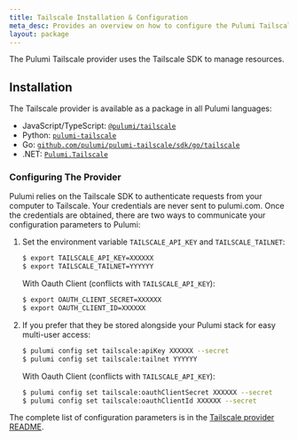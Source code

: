```yaml
---
title: Tailscale Installation & Configuration
meta_desc: Provides an overview on how to configure the Pulumi Tailscale Provider.
layout: package
---
```


The Pulumi Tailscale provider uses the Tailscale SDK to manage resources.

## Installation

The Tailscale provider is available as a package in all Pulumi languages:

* JavaScript/TypeScript: [`@pulumi/tailscale`](https://www.npmjs.com/package/@pulumi/tailscale)
* Python: [`pulumi-tailscale`](https://pypi.org/project/pulumi-tailscale/)
* Go: [`github.com/pulumi/pulumi-tailscale/sdk/go/tailscale`](https://github.com/pulumi/pulumi-tailscale)
* .NET: [`Pulumi.Tailscale`](https://www.nuget.org/packages/Pulumi.Tailscale)

### Configuring The Provider

Pulumi relies on the Tailscale SDK to authenticate requests from your computer to Tailscale. Your credentials are never sent
to pulumi.com. Once the credentials are obtained, there are two ways to communicate your configuration parameters to Pulumi:

1. Set the environment variable `TAILSCALE_API_KEY` and `TAILSCALE_TAILNET`:

    ```bash
    $ export TAILSCALE_API_KEY=XXXXXX
    $ export TAILSCALE_TAILNET=YYYYYY
    ```
   With Oauth Client (conflicts with `TAILSCALE_API_KEY`):
    ```bash
    $ export OAUTH_CLIENT_SECRET=XXXXXX
    $ export OAUTH_CLIENT_ID=XXXXXX
    ```
 

2. If you prefer that they be stored alongside your Pulumi stack for easy multi-user access:

    ```bash
    $ pulumi config set tailscale:apiKey XXXXXX --secret
    $ pulumi config set tailscale:tailnet YYYYYY
    ```
    With Oauth Client (conflicts with `TAILSCALE_API_KEY`):
    ```bash
    $ pulumi config set tailscale:oauthClientSecret XXXXXX --secret
    $ pulumi config set tailscale:oauthClientId XXXXXX --secret
    ```


 The complete list of
configuration parameters is in the [Tailscale provider README](https://github.com/pulumi/pulumi-tailscale/blob/master/README.md).

